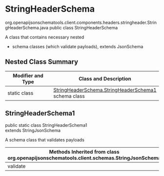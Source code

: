 # StringHeaderSchema
org.openapijsonschematools.client.components.headers.stringheader.StringHeaderSchema.java
public class StringHeaderSchema

A class that contains necessary nested
- schema classes (which validate payloads), extends JsonSchema

## Nested Class Summary
| Modifier and Type | Class and Description |
| ----------------- | ---------------------- |
| static class | [StringHeaderSchema.StringHeaderSchema1](#stringheaderschema1)<br> schema class |

## StringHeaderSchema1
public static class StringHeaderSchema1<br>
extends StringJsonSchema

A schema class that validates payloads

| Methods Inherited from class org.openapijsonschematools.client.schemas.StringJsonSchema |
| ------------------------------------------------------------------ |
| validate                                                           |
